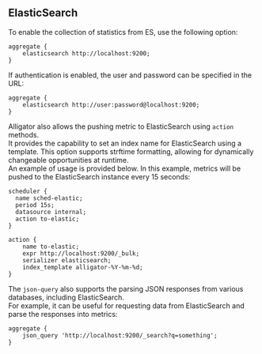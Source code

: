 ## ElasticSearch

To enable the collection of statistics from ES, use the following option:
```
aggregate {
    elasticsearch http://localhost:9200;
}
```

If authentication is enabled, the user and password can be specified in the URL:
```
aggregate {
    elasticsearch http://user:password@localhost:9200;
}
```

Alligator also allows the pushing metric to ElasticSearch using `action` methods.\
It provides the capability to set an index name for ElasticSearch using a template. This option supports strftime formatting, allowing for dynamically changeable opportunities at runtime.\
An example of usage is provided below. In this example, metrics will be pushed to the ElasticSearch instance every 15 seconds:

```
scheduler {
  name sched-elastic;
  period 15s;
  datasource internal;
  action to-elastic;
}

action {
    name to-elastic;
    expr http://localhost:9200/_bulk;
    serializer elasticsearch;
    index_template alligator-%Y-%m-%d;
}
```

The `json-query` also supports the parsing JSON responses from various databases, including ElasticSearch.\
For example, it can be useful for requesting data from ElasticSearch and parse the responses into metrics:
```
aggregate {
    json_query 'http://localhost:9200/_search?q=something';
}
```
